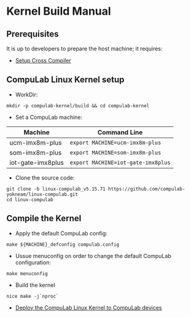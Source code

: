 # Kernel Build Manual

## Prerequisites
It is up to developers to prepare the host machine; it requires:

* [Setup Cross Compiler](https://github.com/compulab-yokneam/meta-bsp-imx8mp/blob/kirkstone/Documentation/toolchain.md#linaro-toolchain-how-to)

## CompuLab Linux Kernel setup

* WorkDir:
```
mkdir -p compulab-kernel/build && cd compulab-kernel
```

* Set a CompuLab machine:

| Machine | Command Line |
|---|---|
|ucm-imx8m-plus|```export MACHINE=ucm-imx8m-plus```|
|som-imx8m-plus|```export MACHINE=som-imx8m-plus```|
|iot-gate-imx8plus|```export MACHINE=iot-gate-imx8plus```|

* Clone the source code:
```
git clone -b linux-compulab_v5.15.71 https://github.com/compulab-yokneam/linux-compulab.git
cd linux-compulab
```

## Compile the Kernel

* Apply the default CompuLab config:
```
make ${MACHINE}_defconfig compulab.config
```

* Ussue menuconfig on order to change the default CompuLab configuration:
```
make menuconfig
```

* Build the kernel
```
nice make -j`nproc`
```

* [Deploy the CompuLab Linux Kernel to CompuLab devices](https://github.com/compulab-yokneam/Documentation/blob/master/etc/linux_kernel_deployment.md#create-deb-package)
